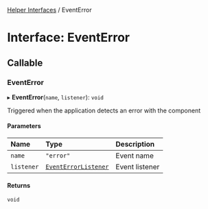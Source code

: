 [Helper Interfaces](../README.md) / EventError

# Interface: EventError

## Callable

### EventError

▸ **EventError**(`name`, `listener`): `void`

Triggered when the application detects an error with the component

#### Parameters

| Name | Type | Description |
| :------ | :------ | :------ |
| `name` | ``"error"`` | Event name |
| `listener` | [`EventErrorListener`](EventErrorListener.md) | Event listener |

#### Returns

`void`
